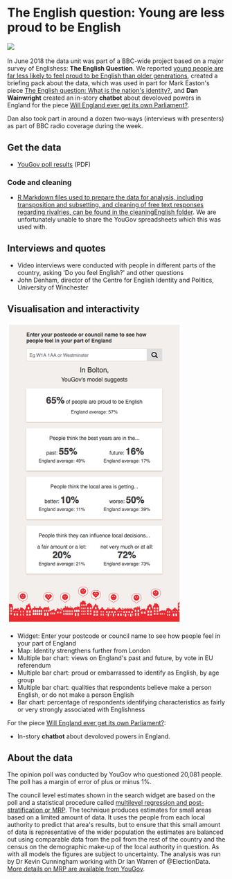 # The English question: Young are less proud to be English

![](https://ichef.bbci.co.uk/news/624/cpsprodpb/15178/production/_101829368_optimised-county_identity_map-nc.png)

In June 2018 the data unit was part of a BBC-wide project based on a major survey of Englishess: **The English Question**. We reported [young people are far less likely to feel proud to be English than older generations](https://www.bbc.co.uk/news/uk-england-44142843), created a briefing pack about the data, which was used in part for Mark Easton's piece [The English question: What is the nation's identity?](https://www.bbc.co.uk/news/uk-44306737), and **Dan Wainwright** created an in-story **chatbot** about devoloved powers in England for the piece [Will England ever get its own Parliament?](https://www.bbc.co.uk/news/uk-politics-44208859#responsive-iframe-cmu-bot-main). 

Dan also took part in around a dozen two-ways (interviews with presenters) as part of BBC radio coverage during the week.

## Get the data

* [YouGov poll results](https://d25d2506sfb94s.cloudfront.net/cumulus_uploads/document/7lnxwjw12j/BBC_EnglishIdentity_March18_Results_for_website.pdf) (PDF)

### Code and cleaning

* [R Markdown files used to prepare the data for analysis, including transposition and subsetting, and cleaning of free text responses regarding rivalries, can be found in the cleaningEnglish folder](https://github.com/BBC-Data-Unit/englishness/tree/master/cleaningEnglish). We are unfortunately unable to share the YouGov spreadsheets which this was used with.

## Interviews and quotes

* Video interviews were conducted with people in different parts of the country, asking 'Do you feel English?' and other questions
* John Denham, director of the Centre for English Identity and Politics, University of Winchester

## Visualisation and interactivity

![](https://raw.githubusercontent.com/BBC-Data-Unit/englishness/master/The%20English%20question%20%20Young%20are%20less%20proud%20to%20be%20English%20%20%20BBC%20News.png)

* Widget: Enter your postcode or council name to see how people feel in your part of England
* Map: Identity strengthens further from London
* Multiple bar chart: views on England's past and future, by vote in EU referendum 
* Multiple bar chart: proud or embarrassed to identify as English, by age group
* Multiple bar chart: qualities that respondents believe make a person English, or do not make a person English
* Bar chart: percentage of respondents identifying characteristics as fairly or very strongly associated with Englishness

For the piece [Will England ever get its own Parliament?](https://www.bbc.co.uk/news/uk-politics-44208859#responsive-iframe-cmu-bot-main):

* In-story **chatbot** about devoloved powers in England.

## About the data

The opinion poll was conducted by YouGov who questioned 20,081 people. The poll has a margin of error of plus or minus 1%.

The council level estimates shown in the search widget are based on the poll and a statistical procedure called [multilevel regression and post-stratification or MRP](https://yougov.co.uk/news/2017/05/31/how-yougov-model-2017-general-election-works/). The technique produces estimates for small areas based on a limited amount of data. It uses the people from each local authority to predict that area's results, but to ensure that this small amount of data is representative of the wider population the estimates are balanced out using comparable data from the poll from the rest of the country and the census on the demographic make-up of the local authority in question. As with all models the figures are subject to uncertainty. The analysis was run by Dr Kevin Cunningham working with Dr Ian Warren of @ElectionData. [More details on MRP are available from YouGov](https://yougov.co.uk/news/2017/05/31/how-yougov-model-2017-general-election-works/).
